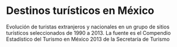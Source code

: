 Destinos turísticos en México
=======

Evolución de turistas extranjeros y nacionales en un grupo de sitios turísticos seleccionados de 1990 a 2013. La fuente es el Compendio Estadístico del Turismo en México 2013 de la Secretaría de Turismo